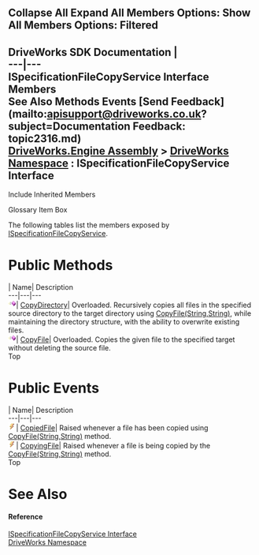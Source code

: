 Collapse All Expand All Members Options: Show All  Members Options: Filtered   
---  
DriveWorks SDK Documentation  |   
---|---  
ISpecificationFileCopyService Interface Members   
See Also Methods Events [Send Feedback](mailto:apisupport@driveworks.co.uk?subject=Documentation Feedback: topic2316.md)  
[DriveWorks.Engine Assembly](topic2156.md) > [DriveWorks Namespace](topic2159.md) : ISpecificationFileCopyService Interface  
---  
  
Include Inherited Members    


Glossary Item Box

The following tables list the members exposed by [ISpecificationFileCopyService](topic2316.md).

# Public Methods

| Name| Description  
---|---|---  
![ Method](dotnetimages/Method.gif)| [CopyDirectory](topic2321.md)| Overloaded. Recursively copies all files in the specified source directory to the target directory using [CopyFile(String,String)](topic2326.md), while maintaining the directory structure, with the ability to overwrite existing files.   
![ Method](dotnetimages/Method.gif)| [CopyFile](topic2325.md)| Overloaded. Copies the given file to the specified target without deleting the source file.   
Top

# Public Events

| Name| Description  
---|---|---  
![ Event](dotnetimages/Event.gif)| [CopiedFile](topic2329.md)| Raised whenever a file has been copied using [CopyFile(String,String)](topic2326.md) method.   
![ Event](dotnetimages/Event.gif)| [CopyingFile](topic2330.md)| Raised whenever a file is being copied by the [CopyFile(String,String)](topic2326.md) method.   
Top

# See Also

#### Reference

[ISpecificationFileCopyService Interface](topic2316.md)   
[DriveWorks Namespace](topic2159.md)


